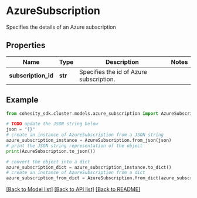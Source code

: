 # AzureSubscription

Specifies the details of an Azure subscription

## Properties

Name | Type | Description | Notes
------------ | ------------- | ------------- | -------------
**subscription_id** | **str** | Specifies the id of Azure subscription. | 

## Example

```python
from cohesity_sdk.cluster.models.azure_subscription import AzureSubscription

# TODO update the JSON string below
json = "{}"
# create an instance of AzureSubscription from a JSON string
azure_subscription_instance = AzureSubscription.from_json(json)
# print the JSON string representation of the object
print(AzureSubscription.to_json())

# convert the object into a dict
azure_subscription_dict = azure_subscription_instance.to_dict()
# create an instance of AzureSubscription from a dict
azure_subscription_from_dict = AzureSubscription.from_dict(azure_subscription_dict)
```
[[Back to Model list]](../README.md#documentation-for-models) [[Back to API list]](../README.md#documentation-for-api-endpoints) [[Back to README]](../README.md)


